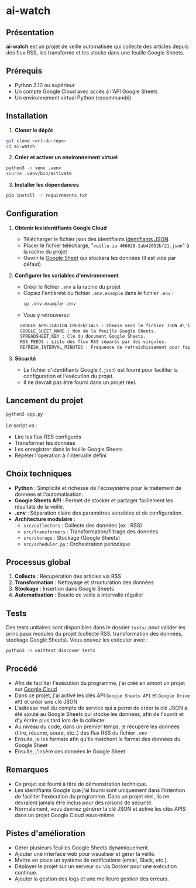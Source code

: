 # ai-watch

## Présentation

**ai-watch** est un projet de veille automatisée qui collecte des articles depuis des flux RSS, les transforme et les stocke dans une feuille Google Sheets.

## Prérequis

- Python 3.10 ou supérieur
- Un compte Google Cloud avec accès à l'API Google Sheets
- Un environnement virtuel Python (recommandé)

## Installation

1. **Cloner le dépôt**

```bash
git clone <url-du-repo>
cd ai-watch
```

2. **Créer et activer un environnement virtuel**

```bash
python3 -m venv .venv
source .venv/bin/activate
```

3. **Installer les dépendances**

```bash
pip install -r requirements.txt
```

## Configuration

1. **Obtenir les identifiants Google Cloud**
   - Télécharger le fichier json des identifiants [Identifiants JSON](https://drive.google.com/drive/folders/17Qz_00bfaZntsoe33S4Pk8ssUG5ZWkrl?usp=sharing).
   - Placer le fichier téléchargé, "`veille-ia-466020-2ab42092bf21.json`" à la racine du projet
   - Ouvrir le [Google Sheet](https://docs.google.com/spreadsheets/d/1QbA7u_hplBiYBRf4MW-KR-2Onh32PVqdh-s0DRoqBhc/edit?usp=sharing) qui stockera les données (Il est vide par défaut)
   

2. **Configurer les variables d'environnement**
   - Créer le fichier `.env` à la racine du projet
   - Copiez l'entièreté du fichier `.env.example` dans le fichier `.env` :
     ```bash
     cp .env.example .env
     ```
   - Vous y retrouverez:
   ```bash
     GOOGLE_APPLICATION_CREDENTIALS : Chemin vers le fichier JSON d\'identifiants.
     GOOGLE_SHEET_NAME : Nom de la feuille Google Sheets.
     SPREADSHEET_KEY : Clé du document Google Sheets.
     RSS_FEEDS : Liste des flux RSS séparés par des virgules.
     REFRESH_INTERVAL_MINUTES : Fréquence de rafraîchissement pour faire tourner l\'agent sans interruption.
     ```
   

3. **Sécurité**
   - Le fichier d'identifiants Google (`.json`) est fourni pour faciliter la configuration et l'exécution du projet.
   - Il ne devrait pas être fourni dans un projet réel.

## Lancement du projet

```bash
python3 app.py
```

Le script va :
- Lire les flux RSS configurés
- Transformer les données
- Les enregistrer dans la feuille Google Sheets
- Répéter l'opération à l'intervalle défini

## Choix techniques

- **Python** : Simplicité et richesse de l'écosystème pour le traitement de données et l'automatisation.
- **Google Sheets API** : Permet de stocker et partager facilement les résultats de la veille.
- **.env** : Séparation claire des paramètres sensibles et de configuration.
- **Architecture modulaire** :
  - `src/collectors` : Collecte des données (ex : RSS)
  - `src/transformers` : Transformation/filtrage des données
  - `src/storage` : Stockage (Google Sheets)
  - `src/scheduler.py` : Orchestration périodique

## Processus global

1. **Collecte** : Récupération des articles via RSS
2. **Transformation** : Nettoyage et structuration des données
3. **Stockage** : Insertion dans Google Sheets
4. **Automatisation** : Boucle de veille à intervalle régulier

## Tests

Des tests unitaires sont disponibles dans le dossier `tests/` pour valider les principaux modules du projet (collecte RSS, transformation des données, stockage Google Sheets). Vous pouvez les exécuter avec :

```bash
python3 -m unittest discover tests
```

## Procédé

- Afin de faciliter l'exécution du programme, j'ai créé en amont un projet sur [Google Cloud](https://console.cloud.google.com)
- Dans ce projet, j'ai activé les clés API `Google Sheets API` et `Google Drive API` et créer une clé JSON 
- L'adresse mail du compte de service qui a permi de créer la clé JSON a été ajouté au Google Sheets qui stocke les données, afin de l'ouvrir et d'y écrire plus tard lors de la collecte 
- Au niveau du code, dans un premier temps, je récupère les données (titre, résumé, soure, etc..) des flux RSS du fichier `.env`
- Ensuite, je les formate afin qu'ils matchent le format des données du Google Sheet
- Ensuite, j'insère ces données le Google Sheet

## Remarques

- Ce projet est fourni à titre de démonstration technique.
- Les identifiants Google que j'ai fourni sont uniquement dans l'intention de faciliter l'exécution du programme. Dans un projet réel, Ils ne devraient jamais être inclus pour des raisons de sécurité.
- Normalement, vous devriez générer la clé JSON et activé les clés APIS dans un projet Google Cloud vous-même

## Pistes d'amélioration

- Gérer plusieurs feuilles Google Sheets dynamiquement.
- Ajouter une interface web pour visualiser et gérer la veille.
- Mettre en place un système de notifications (email, Slack, etc.).
- Déployer le projet sur un serveur ou via Docker pour une exécution continue.
- Ajouter la gestion des logs et une meilleure gestion des erreurs.

